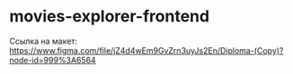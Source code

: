 # movies-explorer-frontend

Ссылка на макет: https://www.figma.com/file/jZ4d4wEm9GvZrn3uyJs2En/Diploma-(Copy)?node-id=999%3A6564

